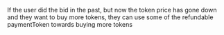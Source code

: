 If the user did the bid in the past, but now the token price has gone down and they want to buy more tokens, they can use some of the refundable paymentToken towards buying more tokens